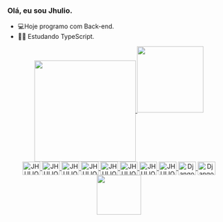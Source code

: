### Olá, eu sou Jhulio.

- 💻Hoje programo com Back-end.
- 👨‍💻 Estudando TypeScript.

<div align="center">
  <a href="https://github.com/JhulioSilva">
  <img align="center" height="229" src="https://github-readme-stats.vercel.app/api?username=JhulioSilva&show_icons=true&theme=tokyonight&include_all_commits=true&count_private=true"/>
  <img height="150cm" src="https://github-readme-stats.vercel.app/api/top-langs/?username=JhulioSilva&layout=compact&langs_count=7&theme=tokyonight"/>
</div>
  <div align="center">
  <img align="center" alt="JHULIO-Python" height="30" width="40" src="https://cdn.jsdelivr.net/gh/devicons/devicon/icons/python/python-original.svg" />
  <img align="center" alt="JHULIO-Java" height="30" width="40" src="https://cdn.jsdelivr.net/gh/devicons/devicon/icons/java/java-original.svg" />
  <img align="center" alt="JHULIO-JavaSript" height="30" width="40" src="https://cdn.jsdelivr.net/gh/devicons/devicon/icons/javascript/javascript-original.svg" />
  <img align="center" alt="JHULIO-TypeScript" height="30" width="40" src="https://cdn.jsdelivr.net/gh/devicons/devicon/icons/typescript/typescript-original.svg" />
  <img align="center" alt="JHULIO-MySQL" height="30" width="40" src="https://cdn.jsdelivr.net/gh/devicons/devicon/icons/mysql/mysql-original.svg" />
  <img align="center" alt="JHULIO-PostgreSQL" height="30" width="40" src="https://cdn.jsdelivr.net/gh/devicons/devicon/icons/postgresql/postgresql-plain.svg" />
  <img align="center" alt="JHULIO-HTML5" height="30" width="40" src="https://cdn.jsdelivr.net/gh/devicons/devicon/icons/html5/html5-plain.svg" />
  <img align="center" alt="JHULIO-CSS" height="30" width="40" src="https://cdn.jsdelivr.net/gh/devicons/devicon/icons/css3/css3-original.svg" />
  <img align="center" alt="Django-Python" height="30" width="40" src="https://cdn.jsdelivr.net/gh/devicons/devicon/icons/django/django-original.svg" />
  <img align="center" alt="Django-Python" height="30" width="40" src="https://cdn.jsdelivr.net/gh/devicons/devicon/icons/vscode/vscode-original.svg" />

  <div align="center">
       <a href="https://www.linkedin.com/in/jhulio-silva-a35b2922b/" target="_blank"><img height="90" width="100" src="https://cdn.jsdelivr.net/gh/devicons/devicon/icons/linkedin/linkedin-original-wordmark.svg" />
</a>
       </div>
  

